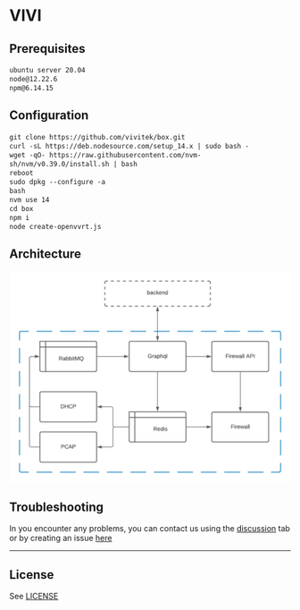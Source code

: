 # VIVI

## Prerequisites
```
ubuntu server 20.04
node@12.22.6
npm@6.14.15
```

## Configuration
```
git clone https://github.com/vivitek/box.git
curl -sL https://deb.nodesource.com/setup_14.x | sudo bash -
wget -qO- https://raw.githubusercontent.com/nvm-sh/nvm/v0.39.0/install.sh | bash
reboot
sudo dpkg --configure -a
bash
nvm use 14
cd box
npm i
node create-openvvrt.js
```

## Architecture
![VIVI schema](/assets/VIVI.png)

## Troubleshooting
In you encounter any problems, you can contact us using the [discussion](https://github.com/vivitek/box/discussions) tab or by creating an issue [here](https://github.com/vivitek/box/issues)

---
## License
See [LICENSE](LICENSE)
